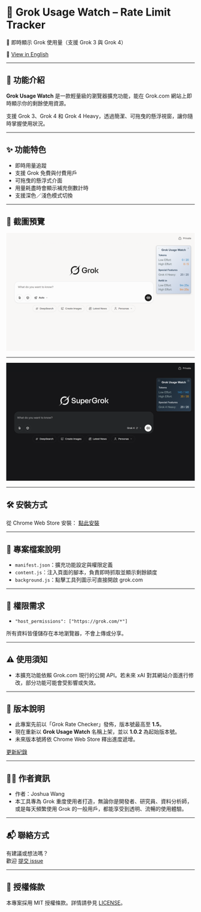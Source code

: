 # 🌟 Grok Usage Watch – Rate Limit Tracker

🔎 即時顯示 Grok 使用量（支援 Grok 3 與 Grok 4）  

📘 [View in English](./README.md)

---

## 📌 功能介紹

**Grok Usage Watch** 是一款輕量級的瀏覽器擴充功能，能在 Grok.com 網站上即時顯示你的剩餘使用資源。 

支援 Grok 3、Grok 4 和 Grok 4 Heavy，透過簡潔、可拖曳的懸浮視窗，讓你隨時掌握使用狀況。

---

## ✨ 功能特色

* 即時用量追蹤
* 支援 Grok 免費與付費用戶
* 可拖曳的懸浮式介面
* 用量耗盡時會顯示補充倒數計時
* 支援深色／淺色模式切換

---

## 📸 截圖預覽

![Grok Usage Watch screenshot](assets/screenshot.png)

---

![Grok Usage Watch screenshot2](assets/screenshot2.png)

---

## 🛠 安裝方式

從 Chrome Web Store 安裝： [點此安裝](https://chrome.google.com/webstore/detail/bmpboaihdkpkjehbceegdmndkonlpdge)

---

## 🧩 專案檔案說明

* `manifest.json`：擴充功能設定與權限定義
* `content.js`：注入頁面的腳本，負責即時抓取並顯示剩餘額度
* `background.js`：點擊工具列圖示可直接開啟 grok.com

---

## 🔐 權限需求

* `"host_permissions": ["https://grok.com/*"]`

所有資料皆僅儲存在本地瀏覽器，不會上傳或分享。

---

## ⚠️ 使用須知

* 本擴充功能依賴 Grok.com 現行的公開 API。若未來 xAI 對其網站介面進行修改，部分功能可能會受影響或失效。

---

## 📜 版本說明

* 此專案先前以「Grok Rate Checker」發佈，版本號最高至 **1.5**。
* 現在重新以 **Grok Usage Watch** 名稱上架，並以 **1.0.2** 為起始版本號。
* 未來版本號將依 Chrome Web Store 釋出進度遞增。

[更新紀錄](./CHANGELOG.md)

---

## 👨‍💻 作者資訊

* 作者：Joshua Wang
* 本工具專為 Grok 重度使用者打造，無論你是開發者、研究員、資料分析師，或是每天頻繁使用 Grok 的一般用戶，都能享受到透明、流暢的使用體驗。

---

## 📬 聯絡方式

有建議或想法嗎？  
歡迎 [提交 issue](https://github.com/JoshuaWang2211/grok-usage-watch/issues)

---

## 📜 授權條款

本專案採用 MIT 授權條款。詳情請參見 [LICENSE](./LICENSE)。